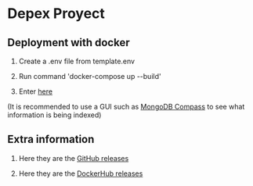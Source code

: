 # Depex Proyect

## Deployment with docker

1. Create a .env file from template.env

2. Run command 'docker-compose up --build'

3. Enter [here](http://0.0.0.0:8000/docs)

(It is recommended to use a GUI such as [MongoDB Compass](https://www.mongodb.com/en/products/compass) to see what information is being indexed)

## Extra information

1. Here they are the [GitHub releases](https://github.com/GermanMT/depex/releases)

2. Here they are the [DockerHub releases](https://hub.docker.com/r/germanmt/depex/tags)